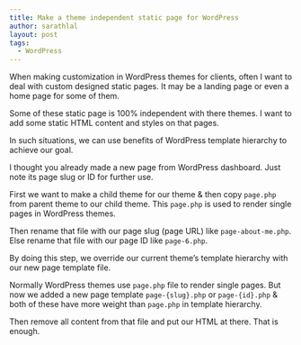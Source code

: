```yaml
---
title: Make a theme independent static page for WordPress
author: sarathlal
layout: post
tags:
  - WordPress
---
```

When making customization in WordPress themes for clients, often I want to deal with custom designed static pages. It may be a landing page or even a home page for some of them.

Some of these static page is 100% independent with there themes. I want to add some static HTML content and styles on that pages.

In such situations, we can use benefits of WordPress template hierarchy to achieve our goal.

I thought you already made a new page from WordPress dashboard. Just note its page slug or ID for further use.

First we want to make a child theme for our theme & then copy `page.php` from parent theme to our child theme. This `page.php` is used to render single pages in WordPress themes.

Then rename that file with our page slug (page URL) like `page-about-me.php`. Else rename that file with our page ID like `page-6.php`.

By doing this step, we override our current theme&#8217;s template hierarchy with our new page template file.

Normally WordPress themes use `page.php` file to render single pages. But now we added a new page template `page-{slug}.php` or `page-{id}.php` & both of these have more weight than `page.php` in template hierarchy.

Then remove all content from that file and put our HTML at there. That is enough.
